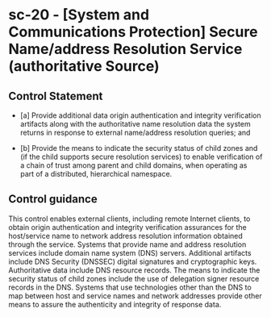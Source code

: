 # sc-20 - \[System and Communications Protection\] Secure Name/address Resolution Service (authoritative Source)

## Control Statement

- \[a\] Provide additional data origin authentication and integrity verification artifacts along with the authoritative name resolution data the system returns in response to external name/address resolution queries; and

- \[b\] Provide the means to indicate the security status of child zones and (if the child supports secure resolution services) to enable verification of a chain of trust among parent and child domains, when operating as part of a distributed, hierarchical namespace.

## Control guidance

This control enables external clients, including remote Internet clients, to obtain origin authentication and integrity verification assurances for the host/service name to network address resolution information obtained through the service. Systems that provide name and address resolution services include domain name system (DNS) servers. Additional artifacts include DNS Security (DNSSEC) digital signatures and cryptographic keys. Authoritative data include DNS resource records. The means to indicate the security status of child zones include the use of delegation signer resource records in the DNS. Systems that use technologies other than the DNS to map between host and service names and network addresses provide other means to assure the authenticity and integrity of response data.
